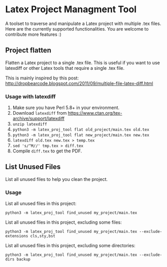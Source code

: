 # Latex Project Managment Tool

A toolset to traverse and manipulate a Latex project with multiple .tex files.
Here are the currently supported functionalities. You are welcome to contribute more features :)

## Project flatten

Flatten a Latex project to a single .tex file. This is useful if you want to
use latexdiff or other Latex tools that require a single .tex file.

This is mainly inspired by
this post: http://dropbearcode.blogspot.com/2011/09/multiple-file-latex-diff.html

### Usage with latexdiff

1. Make sure you have Perl 5.8+ in your environment.
2. Download `latexdiff` from https://www.ctan.org/tex-archive/support/latexdiff
3. `unzip latexdiff`
4. `python3 -m latex_proj_tool flat old_project/main.tex old.tex`
5. `python3 -m latex_proj_tool flat new_project/main.tex new.tex`
6. `latexdiff old.tex new.tex > temp.tex`
7. `sed 's/^M//' tmp.tex > diff.tex`
8. Compile `diff.tex` to get the PDF.

## List Unused Files

List all unused files to help you clean the project.

### Usage

List all unused files in this project:
```
python3 -m latex_proj_tool find_unused my_project/main.tex
```

List all unused files in this project, excluding some files:
```
python3 -m latex_proj_tool find_unused my_project/main.tex --exclude-extensions cls,sty,bst
```

List all unused files in this project, excluding some directories:
```
python3 -m latex_proj_tool find_unused my_project/main.tex --exclude-dirs backup
```
